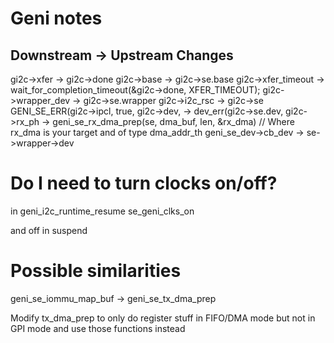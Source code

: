 # Geni notes

## Downstream -> Upstream Changes

gi2c->xfer                                    -> gi2c->done
gi2c->base                                    -> gi2c->se.base
gi2c->xfer_timeout                            -> wait_for_completion_timeout(&gi2c->done, XFER_TIMEOUT);
gi2c->wrapper_dev                             -> gi2c->se.wrapper
gi2c->i2c_rsc                                 -> gi2c->se
GENI_SE_ERR(gi2c->ipcl, true, gi2c->dev,      -> dev_err(gi2c->se.dev,
gi2c->rx_ph                                   -> geni_se_rx_dma_prep(se, dma_buf, len, &rx_dma) // Where rx_dma is your target and of type dma_addr_th
geni_se_dev->cb_dev                           -> se->wrapper->dev

# Do I need to turn clocks on/off?

in geni_i2c_runtime_resume
    se_geni_clks_on

and off in suspend

# Possible similarities

geni_se_iommu_map_buf -> geni_se_tx_dma_prep

Modify tx_dma_prep to only do register stuff in FIFO/DMA mode but not in GPI mode and use those functions instead